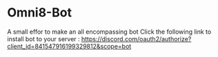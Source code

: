 # Omni8-Bot
A small effor to make an all encompassing bot 
Click the following link to install bot to your server :
https://discord.com/oauth2/authorize?client_id=841547916199329812&scope=bot
